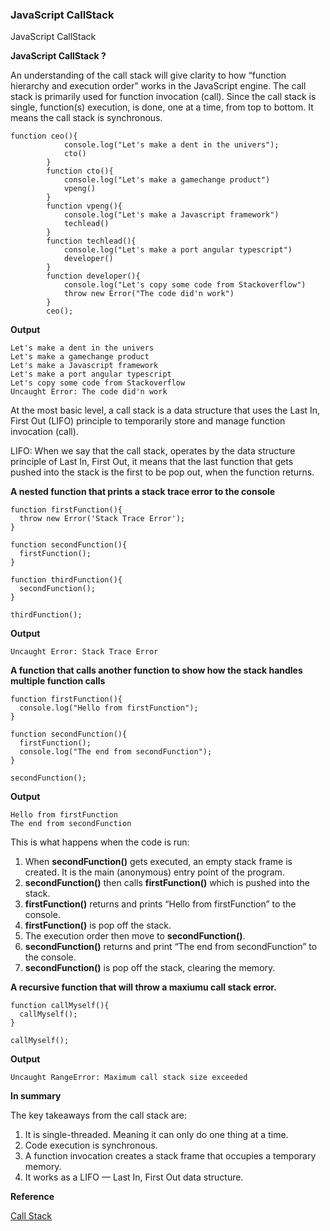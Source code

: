 ### JavaScript CallStack
JavaScript CallStack


**JavaScript CallStack ?**

An understanding of the call stack will give clarity to how “function hierarchy and execution order” works in the JavaScript engine.
The call stack is primarily used for function invocation (call). Since the call stack is single, function(s) execution, is done, one at a time, from top to bottom. It means the call stack is synchronous.

```node 
function ceo(){
            console.log("Let's make a dent in the univers");
            cto()
        }
        function cto(){
            console.log("Let's make a gamechange product")
            vpeng()
        }
        function vpeng(){
            console.log("Let's make a Javascript framework")
            techlead()
        }
        function techlead(){
            console.log("Let's make a port angular typescript")
            developer()
        }
        function developer(){
            console.log("Let's copy some code from Stackoverflow")
            throw new Error("The code did'n work")
        }
        ceo();
```

**Output**

```node
Let's make a dent in the univers
Let's make a gamechange product
Let's make a Javascript framework
Let's make a port angular typescript
Let's copy some code from Stackoverflow
Uncaught Error: The code did'n work
```

At the most basic level, a call stack is a data structure that uses the Last In, First Out (LIFO) principle to temporarily store and manage function invocation (call).

LIFO: When we say that the call stack, operates by the data structure principle of Last In, First Out, it means that the last function that gets pushed into the stack is the first to be pop out, when the function returns.

**A nested function that prints a stack trace error to the console**

```node 
function firstFunction(){
  throw new Error('Stack Trace Error');
}

function secondFunction(){
  firstFunction();
}

function thirdFunction(){
  secondFunction();
}

thirdFunction();
```

**Output**

```node
Uncaught Error: Stack Trace Error
```

**A function that calls another function to show how the stack handles multiple function calls**

```node 
function firstFunction(){
  console.log("Hello from firstFunction");
}

function secondFunction(){
  firstFunction();
  console.log("The end from secondFunction");
}

secondFunction();
```

**Output**

```node
Hello from firstFunction
The end from secondFunction
```

This is what happens when the code is run:

1. When **secondFunction()** gets executed, an empty stack frame is created. It is the main (anonymous) entry point of the program.
2. **secondFunction()** then calls **firstFunction()** which is pushed into the stack.
3. **firstFunction()** returns and prints “Hello from firstFunction” to the console.
4. **firstFunction()** is pop off the stack.
5. The execution order then move to **secondFunction()**.
6. **secondFunction()** returns and print “The end from secondFunction” to the console.
7. **secondFunction()** is pop off the stack, clearing the memory.

**A recursive function that will throw a maxiumu call stack error.**

```node 
function callMyself(){
  callMyself();
}

callMyself();
```

**Output**

```node
Uncaught RangeError: Maximum call stack size exceeded
```

**In summary**

The key takeaways from the call stack are:

1. It is single-threaded. Meaning it can only do one thing at a time.
2. Code execution is synchronous.
3. A function invocation creates a stack frame that occupies a temporary memory.
4. It works as a LIFO — Last In, First Out data structure.

**Reference**

[Call Stack](https://github.com/priya42bagde/33-js-concepts#1-call-stack)
